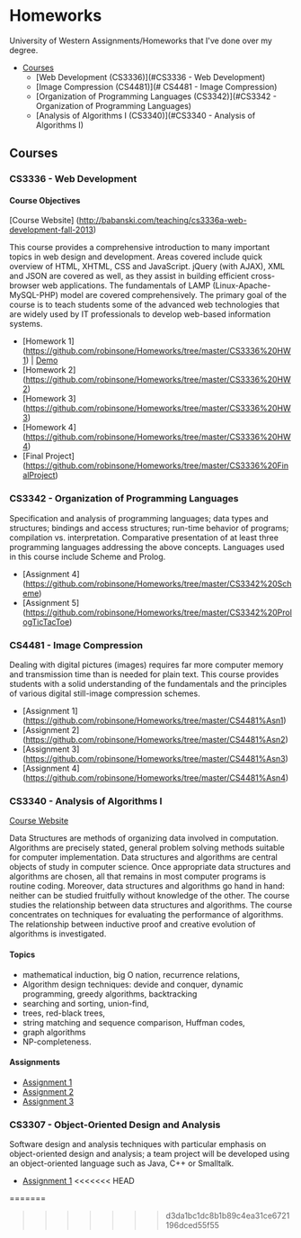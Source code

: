 # Homeworks

University of Western Assignments/Homeworks that I've done over my degree. 

- [Courses](#Courses)
  - [Web Development (CS3336)](#CS3336 - Web Development)
  - [Image Compression (CS4481)](# CS4481 - Image Compression)
  - [Organization of Programming Languages (CS3342)](#CS3342 - Organization of Programming Languages)
  - [Analysis of Algorithms I (CS3340)](#CS3340 - Analysis of Algorithms I)

## Courses
### CS3336 - Web Development
#### Course Objectives

[Course Website] (http://babanski.com/teaching/cs3336a-web-development-fall-2013)

This course provides a comprehensive introduction to many important topics in web design and development. Areas covered include quick overview of HTML, XHTML, CSS and JavaScript. jQuery (with AJAX), XML and JSON are covered as well, as they assist in building efficient cross-browser web applications. The fundamentals of LAMP (Linux-Apache-MySQL-PHP) model are covered comprehensively. The primary goal of the course is to teach students some of the advanced web technologies that are widely used by IT professionals to develop web-based information systems.

- [Homework 1] (https://github.com/robinsone/Homeworks/tree/master/CS3336%20HW1) | [Demo](http://robinsone.github.io/Homeworks/CS3336%20HW1/)
- [Homework 2] (https://github.com/robinsone/Homeworks/tree/master/CS3336%20HW2)
- [Homework 3] (https://github.com/robinsone/Homeworks/tree/master/CS3336%20HW3)
- [Homework 4] (https://github.com/robinsone/Homeworks/tree/master/CS3336%20HW4)
- [Final Project] (https://github.com/robinsone/Homeworks/tree/master/CS3336%20FinalProject)
 
### CS3342 - Organization of Programming Languages

Specification and analysis of programming languages; data types and structures; bindings and access structures; run-time behavior of programs; compilation vs. interpretation. Comparative presentation of at least three programming languages addressing the above concepts. Languages used in this course include Scheme and Prolog.

- [Assignment 4] (https://github.com/robinsone/Homeworks/tree/master/CS3342%20Scheme)
- [Assignment 5] (https://github.com/robinsone/Homeworks/tree/master/CS3342%20PrologTicTacToe)
 
### CS4481 - Image Compression

Dealing with digital pictures (images) requires far more computer memory and transmission time than is needed for plain text. This course provides students with a solid understanding of the fundamentals and the principles of various digital still-image compression schemes. 

- [Assignment 1] (https://github.com/robinsone/Homeworks/tree/master/CS4481%Asn1)
- [Assignment 2] (https://github.com/robinsone/Homeworks/tree/master/CS4481%Asn2)
- [Assignment 3] (https://github.com/robinsone/Homeworks/tree/master/CS4481%Asn3)
- [Assignment 4] (https://github.com/robinsone/Homeworks/tree/master/CS4481%Asn4)

### CS3340 - Analysis of Algorithms I

[Course Website](http://www.csd.uwo.ca/Courses/CS3340b/)

Data Structures are methods of organizing data involved in computation. Algorithms are precisely stated, general problem solving methods suitable for computer implementation. Data structures and algorithms are central objects of study in computer science. Once appropriate data structures and algorithms are chosen, all that remains in most computer programs is routine coding. Moreover, data structures and algorithms go hand in hand: neither can be studied fruitfully without knowledge of the other. The course studies the relationship between data structures and algorithms. The course concentrates on techniques for evaluating the performance of algorithms. The relationship between inductive proof and creative evolution of algorithms is investigated.

#### Topics
- mathematical induction, big O nation, recurrence relations,
- Algorithm design techniques: devide and conquer, dynamic programming, greedy algorithms, backtracking
- searching and sorting, union-find,
- trees, red-black trees,
- string matching and sequence comparison, Huffman codes, 
- graph algorithms
- NP-completeness.

#### Assignments
- [Assignment 1](https://github.com/robinsone/Homeworks/tree/master/CS3340%20Asn1)
- [Assignment 2](https://github.com/robinsone/Homeworks/tree/master/CS3340%20Asn2)
- [Assignment 3](https://github.com/robinsone/Homeworks/tree/master/CS3340%20Asn3)

### CS3307 - Object-Oriented Design and Analysis

Software design and analysis techniques with particular emphasis on object-oriented design and analysis; a team project will be developed using an object-oriented language such as Java, C++ or Smalltalk. 

- [Assignment 1](https://github.com/robinsone/Homeworks/tree/master/CS3307%20Asn1) 
<<<<<<< HEAD

=======
>>>>>>> d3da1bc1dc8b1b89c4ea31ce6721196dced55f55

